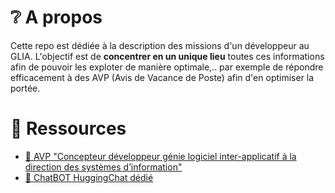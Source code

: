 # ❔ A propos

Cette repo est dédiée à la description des missions d'un développeur au GLIA.
L'objectif est de **concentrer en un unique lieu** toutes ces informations afin 
de pouvoir les exploter de manière optimale,.. par exemple de répondre efficacement
à des AVP (Avis de Vacance de Poste) afin d'en optimiser la portée.

# 🔖 Ressources

- [📜 AVP "Concepteur développeur génie logiciel inter-applicatif
à la direction des systèmes d’information"](https://bit.ly/3zQsk2n)
- [🤖 ChatBOT HuggingChat dédié](https://bit.ly/4da7Ct9)
